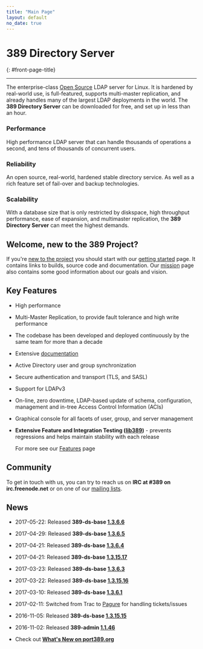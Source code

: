 ```yaml
---
title: "Main Page"
layout: default
no_date: true
---
```


# 389 Directory Server
{: #front-page-title}

---

The enterprise-class [Open Source](docs/389ds/FAQ/licensing.html) LDAP server for Linux. It is hardened by real-world use, is full-featured, supports multi-master replication, and already handles many of the largest LDAP deployments in the world.  The **389 Directory Server** can be downloaded for free, and set up in less than an hour.

<div id="front-page-columns" class="container-fluid">
  <div class="row">
    <div class="col-xs-12 col-md-4">
      <h3 class="front-page-column-title">
        Performance
      </h3>
      <p class="front-page-column-text">
        High performance LDAP server that can handle thousands of operations a
        second, and tens of thousands of concurrent users.
       </p>
    </div>
    <div class="col-xs-12 col-md-4">
      <h3 class="front-page-column-title">
        Reliability
      </h3>
      <p class="front-page-column-text">
        An open source, real-world, hardened stable directory service.  As well as a
        rich feature set of fail-over and backup technologies.
      </p>
    </div>
    <div class="col-xs-12 col-md-4">
      <h3 class="front-page-column-title">
        Scalability
      </h3>
      <p class="front-page-column-text">
        With a database size that is only restricted by diskspace, high throughput
        performance, ease of expansion, and multimaster replication, the <strong>
        389 Directory Server</strong> can meet the highest demands.
      </p>
    </div>
  </div>
</div>

## Welcome, new to the 389 Project?

If you're [new to the project](docs/389ds/users.html) you should start with
our [getting started](docs/389ds/FAQ/getting-started.html) page. It contains
links to builds, source code and documentation. Our
[mission](docs/389ds/FAQ/mission.html) page also contains some good
information about our goals and vision.

## Key Features

-   High performance
-   Multi-Master Replication, to provide fault tolerance and high write performance
-   The codebase has been developed and deployed continuously by the same team for more than a decade
-   Extensive [documentation](https://access.redhat.com/site/documentation/Red_Hat_Directory_Server/)
-   Active Directory user and group synchronization
-   Secure authentication and transport (TLS, and SASL)
-   Support for LDAPv3
-   On-line, zero downtime, LDAP-based update of schema, configuration, management and in-tree Access Control Information (ACIs)
-   Graphical console for all facets of user, group, and server management
-   **Extensive Feature and Integration Testing ([lib389](docs/389ds/FAQ/upstream-test-framework.html))** - prevents regressions and helps maintain stability with each release

    For more see our [Features](docs/389ds/FAQ/features.html) page

## Community

To get in touch with us, you can try to reach us on **IRC at \#389 on irc.freenode.net** or on one of our [mailing lists](docs/389ds/mailing-lists.html).

## News

<!-- Try to keep this list under 10 releases  -->
- 2017-05-22: Released **389-ds-base [1.3.6.6](docs/389ds/releases/release-1-3-6-6.html)**
- 2017-04-29: Released **389-ds-base [1.3.6.5](docs/389ds/releases/release-1-3-6-5.html)**
- 2017-04-21: Released **389-ds-base [1.3.6.4](docs/389ds/releases/release-1-3-6-4.html)**
- 2017-04-21: Released **389-ds-base [1.3.15.17](docs/389ds/releases/release-1-3-5-17.html)**
- 2017-03-23: Released **389-ds-base [1.3.6.3](docs/389ds/releases/release-1-3-6-3.html)**
- 2017-03-22: Released **389-ds-base [1.3.15.16](docs/389ds/releases/release-1-3-5-16.html)**
- 2017-03-10: Released **389-ds-base [1.3.6.1](docs/389ds/releases/release-1-3-6-1.html)**
- 2017-02-11: Switched from Trac to [Pagure](https://pagure.io/389-ds-base) for handling tickets/issues
- 2016-11-05: Released **389-ds-base [1.3.15.15](docs/389ds/releases/release-1-3-5-15.html)**
- 2016-11-02: Released **389-admin [1.1.46](docs/389ds/releases/release-admin-1-1-46.html)**

- Check out **[What's New on port389.org](whats_new.html)**

<br>
